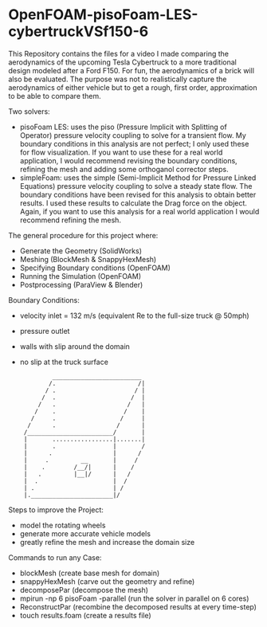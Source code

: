 # OpenFOAM-pisoFoam-LES-cybertruckVSf150-6

This Repository contains the files for a video I made comparing the aerodynamics of the upcoming Tesla Cybertruck to a more traditional design modeled after a Ford F150. For fun, the aerodynamics of a brick will also be evaluated.
The purpose was not to realistically capture the aerodynamics of either vehicle but to get a rough, first order, approximation to be able to compare them.

Two solvers:
- pisoFoam LES: uses the piso (Pressure Implicit with Splitting of Operator) pressure velocity coupling to solve for a transient flow. My boundary conditions in this analysis are not perfect; I only used these for flow visualization. If you want to use these for a real world application, I would recommend revising the boundary conditions, refining the mesh and adding some orthoganol corrector steps.
- simpleFoam: uses the simple (Semi-Implicit Method for Pressure Linked Equations) pressure velocity coupling to solve a steady state flow. The boundary conditions have been revised for this analysis to obtain better results. I used these results to calculate the Drag force on the object. Again, if you want to use this analysis for a real world application I would recommend refining the mesh.

The general procedure for this project where:
- Generate the Geometry (SolidWorks)
- Meshing (BlockMesh & SnappyHexMesh)
- Specifying Boundary conditions (OpenFOAM)
- Running the Simulation (OpenFOAM)
- Postprocessing (ParaView & Blender)

Boundary Conditions:
- velocity inlet = 132 m/s (equivalent Re to the full-size truck @ 50mph)
- pressure outlet
- walls with slip around the domain
- no slip at the truck surface


               _________________________
              /.                       /|
             / .                      / |
            /  .                     /  |
           /   .                    /   |
          /    .                   /    |
	     /     .                  /     |
	    /      .                 /      |
       /________________________/       |
       |       .................|.......|
       |       .                |       /
       |      .                 |      /
       |     .         __       |     /
       |    .        /__/|      |    /
       |   .         |__|/      |   /
       |  .                     |  /
       | .                      | /
       |._______________________|/
       

Steps to improve the Project:
- model the rotating wheels
- generate more accurate vehicle models
- greatly refine the mesh and increase the domain size

Commands to run any Case:
- blockMesh (create base mesh for domain)
- snappyHexMesh (carve out the geometry and refine)
- decomposePar (decompose the mesh)
- mpirun -np 6 pisoFoam -parallel (run the solver in parallel on 6 cores)
- ReconstructPar (recombine the decomposed results at every time-step)
- touch results.foam (create a results file)
